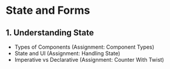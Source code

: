 # State and Forms

## 1. Understanding State
- Types of Components (Assignment: Component Types)
- State and UI (Assignment: Handling State)
- Imperative vs Declarative (Assignment: Counter With Twist)
